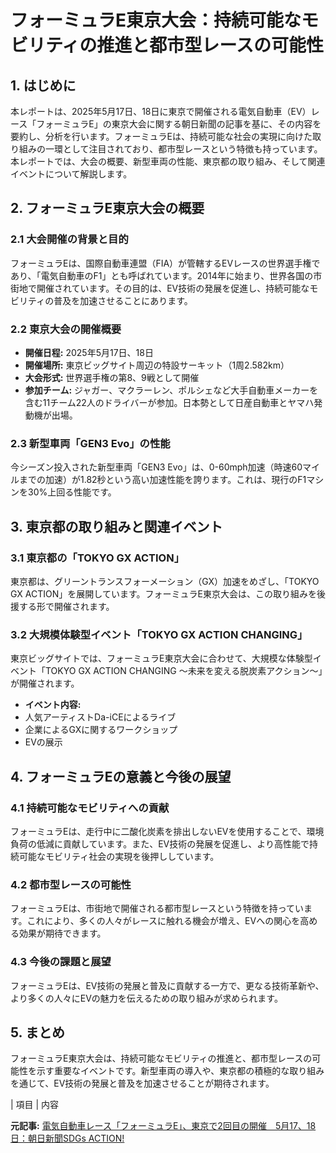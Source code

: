 # フォーミュラE東京大会：持続可能なモビリティの推進と都市型レースの可能性

## 1. はじめに

本レポートは、2025年5月17日、18日に東京で開催される電気自動車（EV）レース「フォーミュラE」の東京大会に関する朝日新聞の記事を基に、その内容を要約し、分析を行います。フォーミュラEは、持続可能な社会の実現に向けた取り組みの一環として注目されており、都市型レースという特徴も持っています。本レポートでは、大会の概要、新型車両の性能、東京都の取り組み、そして関連イベントについて解説します。

## 2. フォーミュラE東京大会の概要

### 2.1 大会開催の背景と目的

フォーミュラEは、国際自動車連盟（FIA）が管轄するEVレースの世界選手権であり、「電気自動車のF1」とも呼ばれています。2014年に始まり、世界各国の市街地で開催されています。その目的は、EV技術の発展を促進し、持続可能なモビリティの普及を加速させることにあります。

### 2.2 東京大会の開催概要

* **開催日程:** 2025年5月17日、18日
* **開催場所:** 東京ビッグサイト周辺の特設サーキット（1周2.582km）
* **大会形式:** 世界選手権の第8、9戦として開催
* **参加チーム:** ジャガー、マクラーレン、ポルシェなど大手自動車メーカーを含む11チーム22人のドライバーが参加。日本勢として日産自動車とヤマハ発動機が出場。

### 2.3 新型車両「GEN3 Evo」の性能

今シーズン投入された新型車両「GEN3 Evo」は、0-60mph加速（時速60マイルまでの加速）が1.82秒という高い加速性能を誇ります。これは、現行のF1マシンを30%上回る性能です。

## 3. 東京都の取り組みと関連イベント

### 3.1 東京都の「TOKYO GX ACTION」

東京都は、グリーントランスフォーメーション（GX）加速をめざし、「TOKYO GX ACTION」を展開しています。フォーミュラE東京大会は、この取り組みを後援する形で開催されます。

### 3.2 大規模体験型イベント「TOKYO GX ACTION CHANGING」

東京ビッグサイトでは、フォーミュラE東京大会に合わせて、大規模な体験型イベント「TOKYO GX ACTION CHANGING ～未来を変える脱炭素アクション～」が開催されます。

* **イベント内容:**
 * 人気アーティストDa-iCEによるライブ
 * 企業によるGXに関するワークショップ
 * EVの展示

## 4. フォーミュラEの意義と今後の展望

### 4.1 持続可能なモビリティへの貢献

フォーミュラEは、走行中に二酸化炭素を排出しないEVを使用することで、環境負荷の低減に貢献しています。また、EV技術の発展を促進し、より高性能で持続可能なモビリティ社会の実現を後押ししています。

### 4.2 都市型レースの可能性

フォーミュラEは、市街地で開催される都市型レースという特徴を持っています。これにより、多くの人々がレースに触れる機会が増え、EVへの関心を高める効果が期待できます。

### 4.3 今後の課題と展望

フォーミュラEは、EV技術の発展と普及に貢献する一方で、更なる技術革新や、より多くの人々にEVの魅力を伝えるための取り組みが求められます。

## 5. まとめ

フォーミュラE東京大会は、持続可能なモビリティの推進と、都市型レースの可能性を示す重要なイベントです。新型車両の導入や、東京都の積極的な取り組みを通じて、EV技術の発展と普及を加速させることが期待されます。

| 項目 | 内容 

**元記事:** [電気自動車レース「フォーミュラE」、東京で2回目の開催　5月17、18日：朝日新聞SDGs ACTION!](https://www.asahi.com/sdgs/article/15674212)